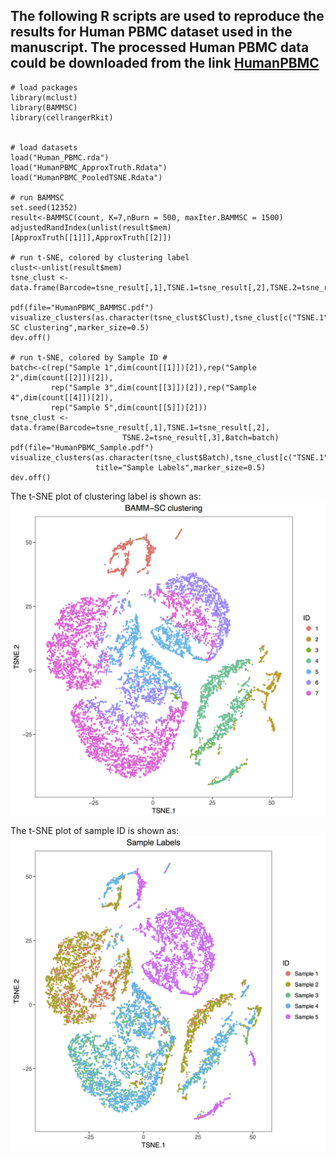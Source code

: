 ## The following R scripts are used to reproduce the results for Human PBMC dataset used in the manuscript. The processed Human PBMC data could be downloaded from the link [HumanPBMC](https://drive.google.com/open?id=1t0li4AalSRNpdLnGljhj5wJFB0JPlvm7)

```
# load packages
library(mclust)
library(BAMMSC)
library(cellrangerRkit)


# load datasets
load("Human_PBMC.rda")
load("HumanPBMC_ApproxTruth.Rdata")
load("HumanPBMC_PooledTSNE.Rdata")

# run BAMMSC
set.seed(12352)
result<-BAMMSC(count, K=7,nBurn = 500, maxIter.BAMMSC = 1500)
adjustedRandIndex(unlist(result$mem)[ApproxTruth[[1]]],ApproxTruth[[2]])

# run t-SNE, colored by clustering label
clust<-unlist(result$mem)
tsne_clust <- data.frame(Barcode=tsne_result[,1],TSNE.1=tsne_result[,2],TSNE.2=tsne_result[,3],Clust=clust)

pdf(file="HumanPBMC_BAMMSC.pdf")
visualize_clusters(as.character(tsne_clust$Clust),tsne_clust[c("TSNE.1","TSNE.2")],title="BAMM-SC clustering",marker_size=0.5)
dev.off()

# run t-SNE, colored by Sample ID #
batch<-c(rep("Sample 1",dim(count[[1]])[2]),rep("Sample 2",dim(count[[2]])[2]),
         rep("Sample 3",dim(count[[3]])[2]),rep("Sample 4",dim(count[[4]])[2]),
         rep("Sample 5",dim(count[[5]])[2]))
tsne_clust <- data.frame(Barcode=tsne_result[,1],TSNE.1=tsne_result[,2],
                         TSNE.2=tsne_result[,3],Batch=batch)
pdf(file="HumanPBMC_Sample.pdf")
visualize_clusters(as.character(tsne_clust$Batch),tsne_clust[c("TSNE.1","TSNE.2")],
                   title="Sample Labels",marker_size=0.5)
dev.off()

```

The t-SNE plot of clustering label is shown as:
<img src="figures/HumanPBMC_BAMMSC.png" style="display: block; margin: auto;" />


The t-SNE plot of sample ID is shown as:
<img src="figures/HumanPBMC_Sample.png" style="display: block; margin: auto;" />




